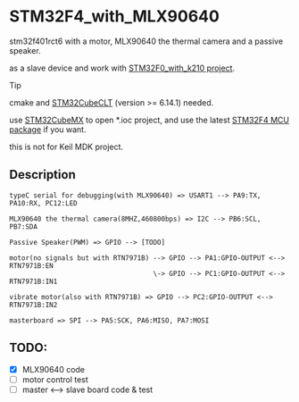 # STM32F4_with_MLX90640

stm32f401rct6 with a motor, MLX90640 the thermal camera and a passive speaker.

as a slave device and work with [STM32F0_with_k210 project](https://github.com/Gulfy034/STM32F0_with_k210).

> [!TIP]
> cmake and [STM32CubeCLT](https://www.st.com.cn/en/development-tools/stm32cubeclt.html) (version >= 6.14.1) needed.
>
> use [STM32CubeMX](https://www.st.com.cn/zh/development-tools/stm32cubemx.html) to open *.ioc project, and use the latest [STM32F4 MCU package](https://www.st.com.cn/zh/embedded-software/stm32cubef4.html#get-software) if you want.
> 
> this is not for Keil MDK project.

## Description

```
typeC serial for debugging(with MLX90640) => USART1 --> PA9:TX, PA10:RX, PC12:LED

MLX90640 the thermal camera(8MHZ,460800bps) => I2C --> PB6:SCL, PB7:SDA

Passive Speaker(PWM) => GPIO --> [TODO]

motor(no signals but with RTN7971B) --> GPIO --> PA1:GPIO-OUTPUT <--> RTN7971B:EN
                                    \-> GPIO --> PC1:GPIO-OUTPUT <--> RTN7971B:IN1

vibrate motor(also with RTN7971B) => GPIO --> PC2:GPIO-OUTPUT <--> RTN7971B:IN2

masterboard => SPI --> PA5:SCK, PA6:MISO, PA7:MOSI

```

## TODO:

- [x] MLX90640 code
- [ ] motor control test
- [ ] master <--> slave board code & test